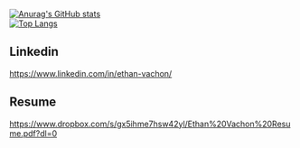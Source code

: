 [![Anurag's GitHub stats](https://github-readme-stats.vercel.app/api?username=ethanvachon&hide=contribs,prs,issues&theme=synthwave)](https://github.com/anuraghazra/github-readme-stats)  
[![Top Langs](https://github-readme-stats.vercel.app/api/top-langs/?username=ethanvachon&hide=css,html,stylus,scss&theme=synthwave)](https://github.com/anuraghazra/github-readme-stats)

## Linkedin
https://www.linkedin.com/in/ethan-vachon/

## Resume
https://www.dropbox.com/s/gx5ihme7hsw42yl/Ethan%20Vachon%20Resume.pdf?dl=0
